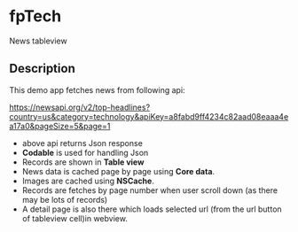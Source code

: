 # fpTech
News tableview 

## Description

This demo app fetches news from following api:

https://newsapi.org/v2/top-headlines?country=us&category=technology&apiKey=a8fabd9ff4234c82aad08eaaa4ea17a0&pageSize=5&page=1

* above api returns Json response
* **Codable** is used for handling Json
* Records are shown in **Table view** 
* News data is cached  page by page  using **Core data**.
* Images are cached using **NSCache**.
* Records are fetches by page number when user scroll down (as there may be lots of records)
* A detail page is also there which loads selected url (from the url button of tableview cell)in webview.


